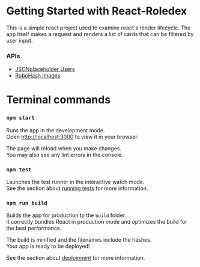 # Getting Started with React-Roledex

This is a simple react project used to examine react's render lifecycle.
The app itself makes a request and renders a list of cards that can be filtered by user input.

### APIs
- [JSONplaceholder Users](https://jsonplaceholder.typicode.com/users)
- [RoboHash Images](https://robohash.org/)

# Terminal commands
### `npm start`

Runs the app in the development mode.\
Open [http://localhost:3000](http://localhost:3000) to view it in your browser.

The page will reload when you make changes.\
You may also see any lint errors in the console.

### `npm test`

Launches the test runner in the interactive watch mode.\
See the section about [running tests](https://facebook.github.io/create-react-app/docs/running-tests) for more information.

### `npm run build`

Builds the app for production to the `build` folder.\
It correctly bundles React in production mode and optimizes the build for the best performance.

The build is minified and the filenames include the hashes.\
Your app is ready to be deployed!

See the section about [deployment](https://facebook.github.io/create-react-app/docs/deployment) for more information.

